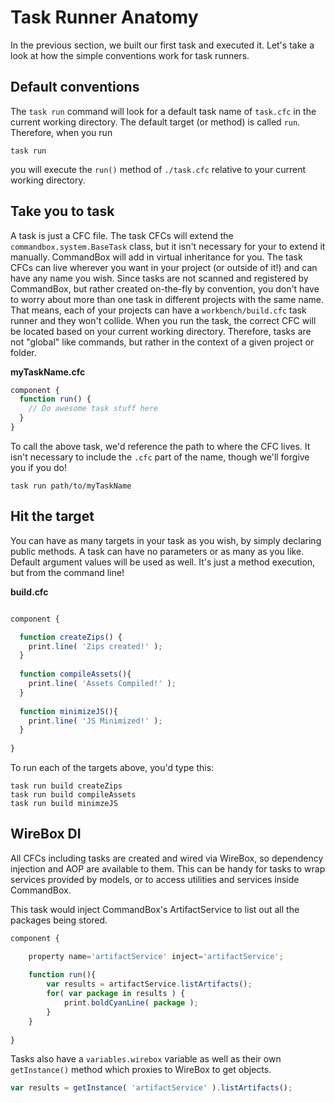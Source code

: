 # Task Runner Anatomy

In the previous section, we built our first task and executed it.  Let's take a look at how the simple conventions work for task runners.

## Default conventions
The `task run` command will look for a default task name of `task.cfc` in the current working directory. The default target (or method) is called `run`. Therefore, when you run
```
task run
```
you will execute the `run()` method of `./task.cfc` relative to your current working directory.

## Take you to task
A task is just a CFC file.  The task CFCs will extend the `commandbox.system.BaseTask` class, but it isn't necessary for your to extend it manually.  CommandBox will add in virtual inheritance for you.  The task CFCs can live wherever you want in your project (or outside of it!) and can have any name you wish.  Since tasks are not scanned and registered by CommandBox, but rather created on-the-fly by convention, you don't have to worry about more than one task in different projects with the same name.  That means, each of your projects can have a `workbench/build.cfc` task runner and they won't collide.  When you run the task, the correct CFC will be located based on your current working directory.  Therefore, tasks are not "global" like commands, but rather in the context of a given project or folder.

**myTaskName.cfc**
```javascript
component {
  function run() {
    // Do awesome task stuff here
  }
}
```

To call the above task, we'd reference the path to where the CFC lives.  It isn't necessary to include the `.cfc` part of the name, though we'll forgive you if you do!
```
task run path/to/myTaskName
```

## Hit the target
You can have as many targets in your task as you wish, by simply declaring public methods.  A task can have no parameters or as many as you like.  Default argument values will be used as well.  It's just a method execution, but from the command line!

**build.cfc**
```javascript

component {

  function createZips() {
    print.line( 'Zips created!' );
  }
  
  function compileAssets(){
    print.line( 'Assets Compiled!' );
  }
  
  function minimizeJS(){
    print.line( 'JS Minimized!' );
  }
  
}
```

To run each of the targets above, you'd type this:

```
task run build createZips
task run build compileAssets
task run build minimzeJS
```

## WireBox DI

All CFCs including tasks are created and wired via WireBox, so dependency injection and AOP are available to them.  This can be handy for tasks to wrap services provided by models, or to access utilities and services inside CommandBox.

This task would inject CommandBox's ArtifactService to list out all the packages being stored.

```javascript
component {

    property name='artifactService' inject='artifactService'; 
	
    function run(){
        var results = artifactService.listArtifacts();
		for( var package in results ) {
			print.boldCyanLine( package );
		}
    }
    
}
```

Tasks also have a `variables.wirebox` variable as well as their own `getInstance()` method which proxies to WireBox to get objects.

```javascript
var results = getInstance( 'artifactService' ).listArtifacts();
```



